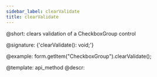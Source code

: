```yaml
---
sidebar_label: clearValidate
title: clearValidate
---          
```


@short: clears validation of a CheckboxGroup control

@signature: {'clearValidate(): void;'}



@example:
form.getItem("CheckboxGroup").clearValidate();


@template: api_method
@descr:


